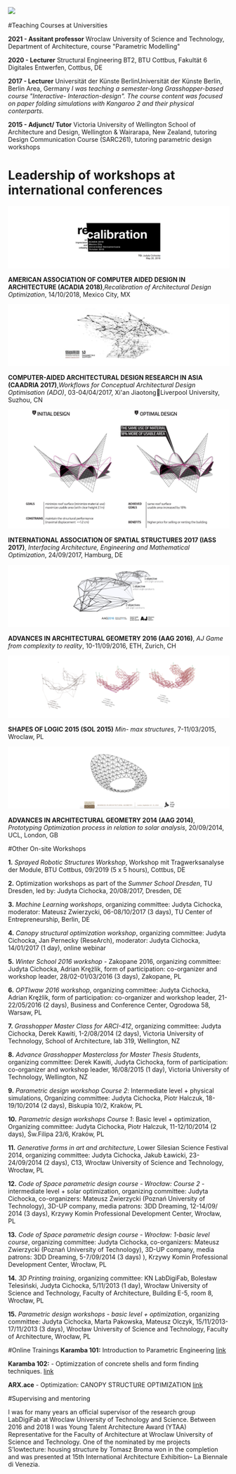 
![](./assets/graphics-master-areas.png)


#Teaching Courses at Universities

**2021 - Assitant professor**
Wroclaw University of Science and Technology,
Department of Architecture, course "Parametric Modelling"

**2020 - Lecturer**
Structural Engineering BT2, BTU Cottbus, Fakultät 6 Digitales Entwerfen, Cottbus, DE

**2017 - Lecturer**
Universität der Künste BerlinUniversität der Künste Berlin, Berlin Area, Germany
*I was teaching a semester-long Grasshopper-based course "Interactive- Interaction-design". The course content was focused on paper folding simulations with Kangaroo 2 and their physical conterparts.*

**2015 - Adjunct/ Tutor**
Victoria University of Wellington
School of Architecture and Design, Wellington & Wairarapa, New Zealand, tutoring Design Communication Course (SARC261), tutoring parametric design workshops


# Leadership of workshops at international conferences
![](../../assets/science/jmc.png)

**AMERICAN ASSOCIATION OF COMPUTER AIDED DESIGN IN ARCHITECTURE (ACADIA 2018)**,*Recalibration of Architectural Design Optimization*, 14/10/2018, Mexico City, MX

![](../../assets/science/jmc2.png)

**COMPUTER-AIDED ARCHITECTURAL DESIGN RESEARCH IN ASIA (CAADRIA 2017)**,*Workflows for Conceptual Architectural Design Optimisation (ADO)*, 03-04/04/2017, Xi'an JiaotongLiverpool University, Suzhou, CN


![](../../assets/science/IASS2017b.png)

**INTERNATIONAL ASSOCIATION OF SPATIAL STRUCTURES 2017 (IASS 2017)**, *Interfacing Architecture, Engineering and Mathematical Optimization*, 24/09/2017, Hamburg, DE


![](../../assets/science/jmc4.png)

**ADVANCES IN ARCHITECTURAL GEOMETRY 2016 (AAG 2016)**, *AJ Game from complexity to reality*, 10-11/09/2016, ETH, Zurich, CH


![](../../assets/science/jmc5.png)

**SHAPES OF LOGIC 2015 (SOL 2015)**
*Min- max structures*, 7-11/03/2015, Wroclaw, PL

![](../../assets/science/jmc6.png)

**ADVANCES IN ARCHITECTURAL GEOMETRY 2014 (AAG 2014)**, *Prototyping Optimization process in relation to solar analysis*, 20/09/2014, UCL, London, GB

#Other On-site Workshops

**1.**  *Sprayed Robotic Structures Workshop*, Workshop mit Tragwerksanalyse der Module, BTU Cottbus, 09/2019 (5 x 5 hours), Cottbus, DE

**2.** Optimization workshops as part of the *Summer School Dresden*, TU Dresden, led by: Judyta Cichocka, 20/08/2017, Dresden, DE

**3.** *Machine Learning workshops*, organizing committee: Judyta Cichocka, moderator: Mateusz Zwierzycki, 06-08/10/2017 (3 days), TU Center of Entrepreneurship, Berlin, DE

**4.** *Canopy structural optimization workshop*, organizing committee: Judyta Cichocka, Jan Pernecky (ReseArch), moderator: Judyta Cichocka, 14/01/2017 (1 day), online webinar

**5.** *Winter School 2016 workshop* - Zakopane 2016, organizing committee: Judyta Cichocka, Adrian Krężlik, form of participation: co-organizer and workshop leader, 28/02-01/03/2016 (3 days), Zakopane, PL

**6.** *OPTIwaw 2016 workshop*, organizing committee: Judyta Cichocka, Adrian Krężlik, form of participation: co-organizer and workshop leader, 21-22/05/2016 (2 days), Business and Conference Center, Ogrodowa 58, Warsaw, PL

**7.** *Grasshopper Master Class for ARCI-412*, organizing committee: Judyta Cichocka, Derek Kawiti, 1-2/08/2014 (2 days), Victoria University of Technology, School of Architecture, lab 319, Wellington, NZ

**8.** *Advance Grasshopper Masterclass for Master Thesis Students*, organizing committee: Derek Kawiti, Judyta Cichocka, form of participation: co-organizer and workshop leader, 16/08/2015 (1 day), Victoria University of Technology, Wellington, NZ

**9.** *Parametric design workshop Course 2*: Intermediate level + physical simulations, Organizing committee: Judyta Cichocka, Piotr Halczuk, 18-19/10/2014 (2 days), Biskupia 10/2, Kraków, PL

**10.** *Parametric design workshops Course 1*: Basic level + optimization, Organizing committee: Judyta Cichocka, Piotr Halczuk, 11-12/10/2014 (2 days), Św.Filipa 23/6, Kraków, PL

**11.** *Generative forms in art and architecture*, Lower Silesian Science Festival 2014, organizing committee: Judyta Cichocka, Jakub Ławicki, 23-24/09/2014 (2 days), C13, Wrocław University of Science and Technology, Wrocław, PL

**12.** *Code of Space parametric design course - Wrocław: Course 2* - intermediate level + solar optimization, organizing committee: Judyta Cichocka, co-organizers: Mateusz Zwierzycki (Poznań University of Technology), 3D-UP company, media patrons: 3DD Dreaming, 12-14/09/ 2014 (3 days), Krzywy Komin Professional Development Center, Wrocław, PL

**13.** *Code of Space parametric design course - Wrocław: 1-basic level course*, organizing committee: Judyta Cichocka, co-organizers: Mateusz Zwierzycki (Poznań University of Technology), 3D-UP company, media patrons: 3DD Dreaming, 5-7/09/2014 (3 days) ), Krzywy Komin Professional Development Center, Wrocław, PL

**14.** *3D Printing training*, organizing committee: KN LabDigiFab, Bolesław Telesiński, Judyta Cichocka, 5/11/2013 (1 day), Wrocław University of Science and Technology, Faculty of Architecture, Building E-5, room 8, Wrocław, PL

**15.** *Parametric design workshops - basic level + optimization*, organizing committee: Judyta Cichocka, Marta Pakowska, Mateusz Olczyk, 15/11/2013-17/11/2013 (3 days), Wrocław University of Science and Technology, Faculty of Architecture, Wrocław, PL

#Online Trainings
**Karamba 101:** Introduction to Parametric Engineering
[link](https://www.thinkparametric.com/courses/karamba-101-introduction-to-parametric-engineering)

**Karamba 102:** - Optimizzation of concrete shells and form finding techniques.
[link](https://www.thinkparametric.com/courses/karamba-102)

**ARX.ace** - Optimization: CANOPY STRUCTURE OPTIMIZATION [link](https://arxace.com/courses/optimization-canopy-structure-optimization/)


#Supervising and mentoring

I was for many years an official supervisor of the research group LabDigiFab at Wroclaw University of Technology and Science. Between 2016 and 2018 I was Young Talent Architecture Award (YTAA) Representative for the Faculty of Architecture at Wroclaw University of Science and Technology. One of the nominated by me projects S’lowtecture: housing structure by Tomasz Broma won in the completion and was presented at 15th International Architecture Exhibition– La Biennale di Venezia.

